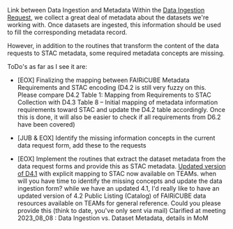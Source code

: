 Link between Data Ingestion and Metadata
Within the [Data Ingestion Request](https://github.com/FAIRiCUBE/data-requests/issues), we collect a great deal of metadata about the datasets we're working with. Once datasets are ingested, this information should be used to fill the corresponding metadata record. 
However, in addition to the routines that transform the content of the data requests to STAC metadata, some required metadata concepts are missing.

ToDo's as far as I see it are:
- [EOX] Finalizing the mapping between FAIRiCUBE Metadata Requirements and STAC encoding (D4.2 is still very fuzzy on this. Please compare D4.2 Table 1: Mapping from Requirements to STAC Collection with D4.3 Table 8 – Initial mapping of metadata information requirements toward STAC and update the D4.2 table accordingly. Once this is done, it will also be easier to check if all requirements from D6.2 have been covered)
- [JUB & EOX] Identify the missing information concepts in the current data request form, add these to the requests
- [EOX] Implement the routines that extract the dataset metadata from the data request forms and provide this as STAC metadata. 
[Updated version of D4.1](https://nilu365.sharepoint.com/:w:/r/sites/Horizon2021_CUBE/Shared%20Documents/WP4%20-%20share/ADD/D4_1_Deliverable_FAIRiCUBE-Hub-Architecture_v1.3.docx?d=w0739748011a247758e8dbe613e601da0&csf=1&web=1&e=ffmK26) with explicit mapping to STAC now available on TEAMs. when will you have time to identify the missing concepts and update the data ingestion form? while we have an updated 4.1, I'd really like to have an updated version of 4.2 Public Listing (Catalog) of FAIRiCUBE data resources available on TEAMs for general reference. Could you please provide this (think to date, you've only sent via mail)
Clarified at meeting 2023_08_08 : Data Ingestion vs. Dataset Metadata, details in MoM
